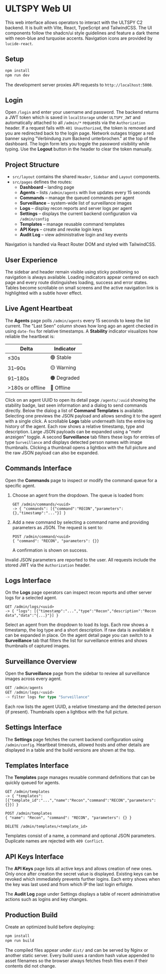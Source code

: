 # ULTSPY Web UI

This web interface allows operators to interact with the ULTSPY C2 backend. It is built with Vite, React, TypeScript and TailwindCSS. The UI components follow the shadcn/ui style guidelines and feature a dark theme with neon-blue and turquoise accents. Navigation icons are provided by `lucide-react`.

## Setup

```bash
npm install
npm run dev
```

The development server proxies API requests to `http://localhost:5000`.

## Login

Open `/login` and enter your username and password. The backend returns a JWT
token which is saved in `localStorage` under `ULTSPY_JWT` and automatically
attached to all `/admin/*` requests via the `Authorization` header. If a request
fails with `401 Unauthorized`, the token is removed and you are redirected back
to the login page. Network outages trigger a red banner saying "Verbindung zum
Backend unterbrochen." at the top of the dashboard. The login form lets you
toggle the password visibility while typing.
Use the **Logout** button in the header to clear the token manually.

## Project Structure

- `src/layout` contains the shared `Header`, `Sidebar` and `Layout` components.
- `src/pages` defines the routes:
  - **Dashboard** – landing page
  - **Agents** – lists `/admin/agents` with live updates every 15 seconds
  - **Commands** – manage the queued commands per agent
  - **Surveillance** – system-wide list of surveillance images
  - **Logs** – display recon reports and server logs per agent
  - **Settings** – displays the current backend configuration via `/admin/config`
  - **Templates** – manage reusable command templates
  - **API Keys** – create and revoke login keys
  - **Audit Log** – view administrative login and key events

Navigation is handled via React Router DOM and styled with TailwindCSS.

## User Experience

The sidebar and header remain visible using sticky positioning so navigation is
always available. Loading indicators appear centered on each page and every
route distinguishes loading, success and error states. Tables become scrollable
on small screens and the active navigation link is highlighted with a subtle
hover effect.

## Live Agent Heartbeat

The **Agents** page polls `/admin/agents` every 15 seconds to keep the list
current. The "Last Seen" column shows how long ago an agent checked in
using `date-fns` for relative timestamps. A **Stability** indicator visualizes
how reliable the heartbeat is:

| Delta | Indicator |
| ----- | --------- |
| ≤30s  | 🟢 Stable |
| 31–90s| 🟡 Warning |
| 91–180s| 🟠 Degraded |
| >180s or offline | 🔴 Offline |

Click on an agent UUID to open its detail page `/agents/:uuid` showing the
stability badge, last seen information and a dialog to send commands directly.
Below the dialog a list of **Command Templates** is available. Selecting one
previews the JSON payload and allows sending it to the agent with a single
click.  A scrollable **Logs** table underneath lists the entire log history of
the agent. Each row shows a relative timestamp, type and description. Large JSON
payloads can be expanded using a "mehr anzeigen" toggle. A second **Surveillance**
tab filters these logs for entries of type `Surveillance` and displays detected
person names with image thumbnails. Clicking a thumbnail opens a lightbox with
the full picture and the raw JSON payload can also be expanded.

## Commands Interface

Open the **Commands** page to inspect or modify the command queue for a specific agent.

1. Choose an agent from the dropdown. The queue is loaded from:
   ```
   GET /admin/commands/<uuid>
   -> { "commands": [{"command":"RECON","parameters":{},"timestamp":"..."}] }
   ```
2. Add a new command by selecting a command name and providing parameters as JSON. The request is sent to:
   ```
   POST /admin/command/<uuid>
   { "command": "RECON", "parameters": {}}
   ```
   A confirmation is shown on success.

Invalid JSON parameters are reported to the user. All requests include the stored JWT via the `Authorization` header.

## Logs Interface

On the **Logs** page operators can inspect recon reports and other server logs for a selected agent.

```
GET /admin/logs/<uuid>
-> { "logs": [{"timestamp":"...","type":"Recon","description":"Recon data","data":"{...}"}] }
```

Select an agent from the dropdown to load its logs. Each row shows a timestamp, the log type and a short description. If raw data is available it can be expanded in place.
On the agent detail page you can switch to a **Surveillance** tab that filters the list for surveillance entries and shows thumbnails of captured images.

## Surveillance Overview

Open the **Surveillance** page from the sidebar to review all surveillance images across every agent.

```typescript
GET /admin/agents
GET /admin/logs/<uuid>
-> filter logs for type "Surveillance"
```

Each row lists the agent UUID, a relative timestamp and the detected person (if present). Thumbnails open a lightbox with the full picture.

## Settings Interface

The **Settings** page fetches the current backend configuration using `/admin/config`.
Heartbeat timeouts, allowed hosts and other details are displayed in a table and the build versions are shown at the top.

## Templates Interface

The **Templates** page manages reusable command definitions that can be quickly
queued for agents.

```
GET /admin/templates
-> { "templates": [{"template_id":"...","name":"Recon","command":"RECON","parameters":{}}] }

POST /admin/templates
{ "name": "Recon", "command": "RECON", "parameters": {} }

DELETE /admin/templates/<template_id>
```

Templates consist of a name, a command and optional JSON parameters. Duplicate
names are rejected with `409 Conflict`.

## API Keys Interface

The **API Keys** page lists all active keys and allows creation of new ones.
Only once after creation the secret value is displayed. Existing keys can be
revoked which immediately prevents further logins. Each entry shows when the key was last used and from which IP the last login erfolgte.

The **Audit Log** page under Settings displays a table of recent administrative actions such as logins and key changes.

## Production Build

Create an optimized build before deploying:

```bash
npm install
npm run build
```

The compiled files appear under `dist/` and can be served by Nginx or another static server.
Every build uses a random hash value appended to asset filenames so the browser always fetches fresh files even if their contents did not change.
